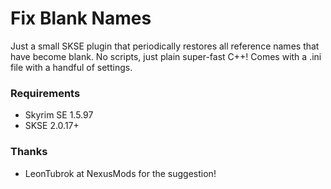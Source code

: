 # Fix Blank Names
Just a small SKSE plugin that periodically restores all reference names that have become blank. No scripts, just plain super-fast C++! Comes with a .ini file with a handful of settings.

### Requirements
- Skyrim SE 1.5.97
- SKSE 2.0.17+

### Thanks
- LeonTubrok at NexusMods for the suggestion!
